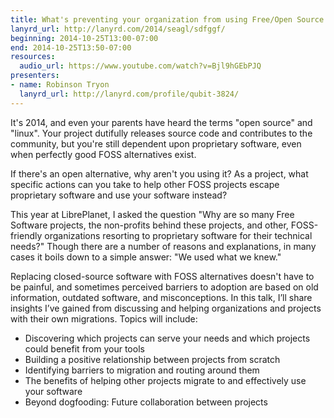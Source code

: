 ```yaml
---
title: What's preventing your organization from using Free/Open Source Software today?
lanyrd_url: http://lanyrd.com/2014/seagl/sdfggf/
beginning: 2014-10-25T13:00-07:00
end: 2014-10-25T13:50-07:00
resources:
  audio_url: https://www.youtube.com/watch?v=Bjl9hGEbPJQ
presenters:
- name: Robinson Tryon
  lanyrd_url: http://lanyrd.com/profile/qubit-3824/
---
```


It's 2014, and even your parents have heard the terms "open source" and "linux". Your project dutifully releases source code and contributes to the community, but you're still dependent upon proprietary software, even when perfectly good FOSS alternatives exist.

If there's an open alternative, why aren't you using it? As a project, what specific actions can you take to help other FOSS projects escape proprietary software and use your software instead?

This year at LibrePlanet, I asked the question "Why are so many Free Software projects, the non-profits behind these projects, and other, FOSS-friendly organizations resorting to proprietary software for their technical needs?" Though there are a number of reasons and explanations, in many cases it boils down to a simple answer: "We used what we knew."

Replacing closed-source software with FOSS alternatives doesn't have to be painful, and sometimes perceived barriers to adoption are based on old information, outdated software, and misconceptions. In this talk, I’ll share insights I’ve gained from discussing and helping organizations and projects with their own migrations. Topics will include:

  - Discovering which projects can serve your needs and which projects could benefit from your tools
  - Building a positive relationship between projects from scratch
  - Identifying barriers to migration and routing around them
  - The benefits of helping other projects migrate to and effectively use your software
  - Beyond dogfooding: Future collaboration between projects
